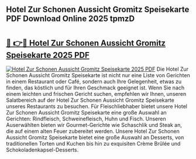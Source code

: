 ## Hotel Zur Schonen Aussicht Gromitz Speisekarte PDF Download Online 2025 tpmzD

# <h2><a href="http://gcahg1.nevu.top/?p=Hotel+Zur+Schonen+Aussicht+Gromitz+Speisekarte">🔗 👉🔴 Hotel Zur Schonen Aussicht Gromitz Speisekarte 2025 PDF</a></h2>

[![Hotel Zur Schonen Aussicht Gromitz Speisekarte 2025 PDF](https://i.imgur.com/dBaPXMq.png)](http://gcahg1.nevu.top/?p=Hotel+Zur+Schonen+Aussicht+Gromitz+Speisekarte)
Die Hotel Zur Schonen Aussicht Gromitz Speisekarte ist nicht nur eine Liste von Gerichten in einem Restaurant oder Café, sondern auch Ihre Gelegenheit, etwas zu finden, das köstlich und für Ihren Geschmack geeignet ist. Wenn Sie nach einem leichten und frischen Gericht suchen, empfehlen wir Ihnen, unseren Salatbereich auf der Hotel Zur Schonen Aussicht Gromitz Speisekarte unseres Restaurants zu besuchen. Für Fleischliebhaber bietet unsere Hotel Zur Schonen Aussicht Gromitz Speisekarte eine große Auswahl an Gerichten: Rindfleisch, Schweinefleisch, Huhn und Fisch. Unseren Auserwählten bieten wir Gourmet-Gerichte wie Schaschlik und Steak an, die auf einem alten Feuer zubereitet werden. Unsere Hotel Zur Schonen Aussicht Gromitz Speisekarte bietet eine große Auswahl an Desserts, von traditionellen Torten und Kuchen bis hin zu exquisiten Crème Brûlée und Schokoladenkapsel-Desserts.
